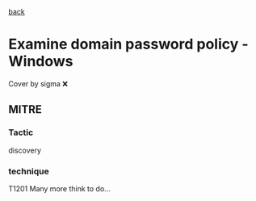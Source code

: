 [back](../index.md)
# Examine domain password policy - Windows
Cover by sigma :x: 
## MITRE
### Tactic
discovery
### technique
T1201
Many more think to do...